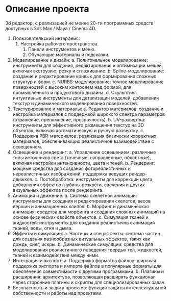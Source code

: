 # Описание проекта

3d редактор, с реализацией не менее 20-ти программных средств доступных в 3ds Max / Maya / Cinema 4D.

1.	Пользовательский интерфейс:
    1.	Настройка рабочего пространства.
        1.	Панели инструментов и меню.
        2.	Обучающие материалы и подсказки.
2.	Моделирование и дизайн:
a.	Полигональное моделирование: инструменты для создания, редактирования и оптимизации мешей, включая экструзию, резку и сглаживание.
b.	Spline-моделирование: создание и редактирование кривых для формирования сложных структур и форм.
c.	NURBS-моделирование: точное моделирование поверхностей с высоким контролем над формой, для промышленного и продуктового дизайна.
d.	Скульптинг: интуитивные инструменты для детализации моделей, добавления текстур и динамического моделирования поверхностей.
3.	Текстурирование и материалы:
a.	Редактор материалов: создание и настройка материалов с поддержкой широкого спектра параметров (отражение, преломление, прозрачность).
b.	UV-развертка: инструменты для эффективного размещения текстур на 3D объектах, включая автоматическую и ручную развертку.
c.	Поддержка PBR-материалов: реализация физически корректных материалов, обеспечивающих реалистичное взаимодействие с освещением.
4.	Освещение и рендеринг:
a.	Управление освещением: различные типы источников света (точечные, направленные, областные), включая настройки интенсивности, цвета и теней.
b.	Рендеринг: мощные средства для создания фотореалистичных и нереалистичных изображений, поддержка ведущих рендер-движков.
c.	Постобработка: инструменты для коррекции цвета, добавления эффектов глубины резкости, свечения и других визуальных эффектов после рендеринга.
5.	Анимация и движение:
a.	Система скелетной анимации: инструменты для создания и редактирования скелетов, весов вершин и анимационных клипов.
b.	Морфинг и динамическая анимация: средства для морфинга и создания сложных анимаций на основе физических свойств объектов.
c.	Симуляция тканей и жидкостей: инструменты для создания реалистичных анимаций тканей, воды, огня и дыма.
6.	Эффекты и симуляции:
a.	Частицы и спецэффекты: система частиц для создания разнообразных визуальных эффектов, таких как дождь, снег, искры.
b.	Динамические симуляции: средства для моделирования реалистичного поведения твердых тел, жидкостей, тканей и взаимодействия между ними.
7.	Интеграция и экспорт:
a.	Поддержка форматов файлов: широкая поддержка экспорта и импорта файлов в популярные форматы для обеспечения совместимости с другими программами.
b.	Плагины и расширения: архитектура, позволяющая расширять функционал через сторонние плагины и скрипты для специализированных задач.
8.	Безопасность и защита проектов: функции защиты интеллектуальной собственности и работы над проектами.

